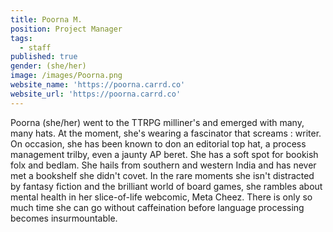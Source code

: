 ```yaml
---
title: Poorna M.
position: Project Manager
tags:
  - staff
published: true
gender: (she/her)
image: /images/Poorna.png
website_name: 'https://poorna.carrd.co'
website_url: 'https://poorna.carrd.co'
---
```


Poorna (she/her) went to the TTRPG milliner's and emerged with many, many hats. At the moment, she's wearing a fascinator that screams : writer. On occasion, she has been known to don an editorial top hat, a process management trilby, even a jaunty AP beret. She has a soft spot for bookish folx and bedlam. She hails from southern and western India and has never met a bookshelf she didn't covet. In the rare moments she isn't distracted by fantasy fiction and the brilliant world of board games, she rambles about mental health in her slice-of-life webcomic, Meta Cheez. There is only so much time she can go without caffeination before language processing becomes insurmountable.
